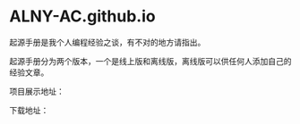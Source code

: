 # ALNY-AC.github.io
起源手册是我个人编程经验之谈，有不对的地方请指出。

起源手册分为两个版本，一个是线上版和离线版，离线版可以供任何人添加自己的经验文章。

项目展示地址：

下载地址：